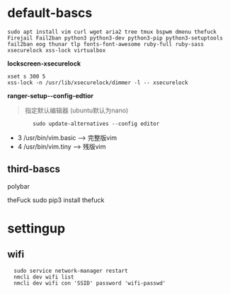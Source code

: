default-bascs
==========
```
sudo apt install vim curl wget aria2 tree tmux bspwm dmenu thefuck Firejail Fail2ban python3 python3-dev python3-pip python3-setuptools fail2ban eog thunar tlp fonts-font-awesome ruby-full ruby-sass xsecurelock xss-lock virtualbox 
```

 <strong>lockscreen-xsecurelock</strong>
```
xset s 300 5
xss-lock -n /usr/lib/xsecurelock/dimmer -l -- xsecurelock
```

 <strong>ranger-setup--config-edtior</strong>
 >指定默认编辑器
 (ubuntu默认为nano)
```
        sudo update-alternatives --config editor
```
* 3   /usr/bin/vim.basic --> 完整版vim
* 4   /usr/bin/vim.tiny  -->  残版vim
                
        

third-bascs
-------------
polybar

theFuck
sudo pip3 install thefuck

settingup
========

wifi
------------
```
  sudo service network-manager restart
  nmcli dev wifi list
  nmcli dev wifi con 'SSID' password 'wifi-passwd'
```
